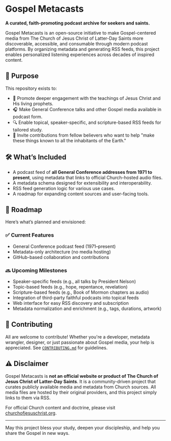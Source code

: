 # Gospel Metacasts

**A curated, faith-promoting podcast archive for seekers and saints.**

Gospel Metacasts is an open-source initiative to make Gospel-centered media from The Church of Jesus Christ of Latter-Day Saints more discoverable, accessible, and consumable through modern podcast platforms. By organizing metadata and generating RSS feeds, this project enables personalized listening experiences across decades of inspired content.

## 🙏 Purpose

This repository exists to:

- 📖 Promote deeper engagement with the teachings of Jesus Christ and His living prophets.
- 🎧 Make General Conference talks and other Gospel media available in podcast form.
- 🔍 Enable topical, speaker-specific, and scripture-based RSS feeds for tailored study.
- 🤝 Invite contributions from fellow believers who want to help "make these things known to all the inhabitants of the Earth."

## 🛠️ What’s Included

- A podcast feed of **all General Conference addresses from 1971 to present**, using metadata that links to official Church-hosted audio files.
- A metadata schema designed for extensibility and interoperability.
- RSS feed generation logic for various use cases.
- A roadmap for expanding content sources and user-facing tools.

## 📡 Roadmap

Here’s what’s planned and envisioned:

### ✅ Current Features

- General Conference podcast feed (1971–present)
- Metadata-only architecture (no media hosting)
- GitHub-based collaboration and contributions

### 🔜 Upcoming Milestones

- Speaker-specific feeds (e.g., all talks by President Nelson)
- Topic-based feeds (e.g., hope, repentance, revelation)
- Scripture-based feeds (e.g., Book of Mormon chapters as audio)
- Integration of third-party faithful podcasts into topical feeds
- Web interface for easy RSS discovery and subscription
- Metadata normalization and enrichment (e.g., tags, durations, artwork)

## 🤝 Contributing

All are welcome to contribute! Whether you're a developer, metadata wrangler, designer, or just passionate about Gospel media, your help is appreciated. See [`CONTRIBUTING.md`](CONTRIBUTING.md) for guidelines.

## ⚠️ Disclaimer

Gospel Metacasts is **not an official website or product of The Church of Jesus Christ of Latter-Day Saints**. It is a community-driven project that curates publicly available media and metadata from Church sources. All media files are hosted by their original providers, and this project simply links to them via RSS.

For official Church content and doctrine, please visit [churchofjesuschrist.org](https://www.churchofjesuschrist.org).

---

May this project bless your study, deepen your discipleship, and help you share the Gospel in new ways.
